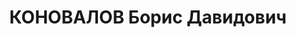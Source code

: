 ---
title: КОНОВАЛОВ Борис Давидович
description: народився 1900 у м. Кролевець Кролевецького пов. Чернігівської губ. Єврей,
  із службовців, освіта початкова, член ВКП(б) з 1925 р. Проживав у Харкові. Директор
  об’єднання Харківської облспоживспілки. Заарештований _24.10.1937_ р. як член антирад.
  троцькістської терористичної організації (статті 54-11, 54-8 КК УРСР) і військовою
  колегією Верховного Суду СРСР _31.12.1937_ р. (статті 54-7, 54-8, 54-11 КК УРСР)
  засуджений до розстрілу з конфіскацією особистого майна. Розстріляний _31.12.1937_
  р. у Харкові. Реабілітований _28.07.1956_ р.
---